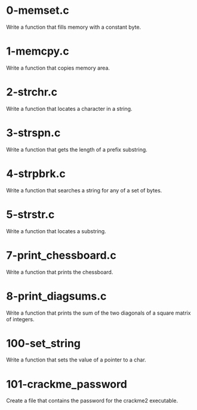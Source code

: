# 0-memset.c
Write a function that fills memory with a constant byte.

# 1-memcpy.c
Write a function that copies memory area.

# 2-strchr.c
Write a function that locates a character in a string.

# 3-strspn.c
Write a function that gets the length of a prefix substring.

# 4-strpbrk.c
Write a function that searches a string for any of a set of bytes.

# 5-strstr.c
Write a function that locates a substring.

# 7-print_chessboard.c
Write a function that prints the chessboard.

# 8-print_diagsums.c
Write a function that prints the sum of the two diagonals of a square matrix of integers.

# 100-set_string
Write a function that sets the value of a pointer to a char.

# 101-crackme_password
Create a file that contains the password for the crackme2 executable.
